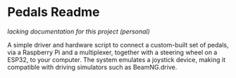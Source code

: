 # Pedals Readme
*lacking documentation for this project (personal)*

A simple driver and hardware script to connect a custom-built set of pedals, via a Raspberry Pi and a multiplexer, together with a steering wheel on a ESP32, to your computer. The system emulates a joystick device, making it compatible with driving simulators such as BeamNG.drive.
